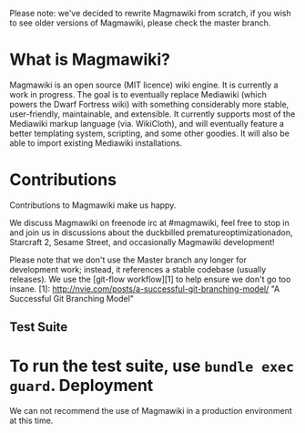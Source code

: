 Please note: we've decided to rewrite Magmawiki from scratch, if you wish to see older versions of Magmawiki, please check the master branch.

What is Magmawiki?
==================

Magmawiki is an open source (MIT licence) wiki engine.  It is currently a work in progress.  The goal is to eventually replace Mediawiki (which powers the Dwarf Fortress wiki) with something considerably more stable, user-friendly, maintainable, and extensible. It currently supports most of the Mediawiki markup language (via. WikiCloth), and will eventually feature a better templating system, scripting, and some other goodies. It will also be able to import existing Mediawiki installations.

Contributions
=============

Contributions to Magmawiki make us happy.

We discuss Magmawiki on freenode irc at #magmawiki, feel free to stop in and join us in discussions about the duckbilled prematureoptimizationadon, Starcraft 2, Sesame Street, and occasionally Magmawiki development!

Please note that we don't use the Master branch any longer for development work; instead, it references a stable codebase (usually releases).  We use the [git-flow workflow][1] to help ensure we don't go too insane.
[1]: http://nvie.com/posts/a-successful-git-branching-model/ "A Successful Git Branching Model"

Test Suite
----------

To run the test suite, use `bundle exec guard`.
Deployment
==========

We can not recommend the use of Magmawiki in a production environment at this time.

